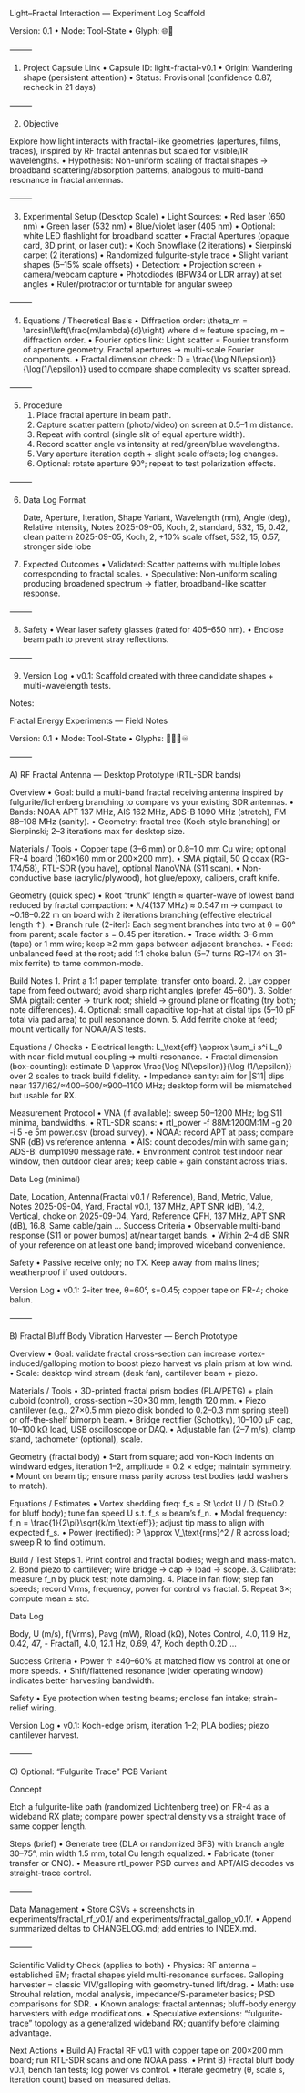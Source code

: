 Light–Fractal Interaction — Experiment Log Scaffold

Version: 0.1 • Mode: Tool-State • Glyph: 🌐🔮

⸻

1. Project Capsule Link
	•	Capsule ID: light-fractal-v0.1
	•	Origin: Wandering shape (persistent attention)
	•	Status: Provisional (confidence 0.87, recheck in 21 days)

⸻

2. Objective

Explore how light interacts with fractal-like geometries (apertures, films, traces), inspired by RF fractal antennas but scaled for visible/IR wavelengths.
	•	Hypothesis: Non-uniform scaling of fractal shapes → broadband scattering/absorption patterns, analogous to multi-band resonance in fractal antennas.

⸻

3. Experimental Setup (Desktop Scale)
	•	Light Sources:
	•	Red laser (650 nm)
	•	Green laser (532 nm)
	•	Blue/violet laser (405 nm)
	•	Optional: white LED flashlight for broadband scatter
	•	Fractal Apertures (opaque card, 3D print, or laser cut):
	•	Koch Snowflake (2 iterations)
	•	Sierpinski carpet (2 iterations)
	•	Randomized fulgurite-style trace
	•	Slight variant shapes (5–15% scale offsets)
	•	Detection:
	•	Projection screen + camera/webcam capture
	•	Photodiodes (BPW34 or LDR array) at set angles
	•	Ruler/protractor or turntable for angular sweep

⸻

4. Equations / Theoretical Basis
	•	Diffraction order:
\theta_m = \arcsin\!\left(\frac{m\lambda}{d}\right)
where d ≈ feature spacing, m = diffraction order.
	•	Fourier optics link:
Light scatter = Fourier transform of aperture geometry.
Fractal apertures → multi-scale Fourier components.
	•	Fractal dimension check:
D = \frac{\log N(\epsilon)}{\log(1/\epsilon)}
used to compare shape complexity vs scatter spread.

⸻

5. Procedure
	1.	Place fractal aperture in beam path.
	2.	Capture scatter pattern (photo/video) on screen at 0.5–1 m distance.
	3.	Repeat with control (single slit of equal aperture width).
	4.	Record scatter angle vs intensity at red/green/blue wavelengths.
	5.	Vary aperture iteration depth + slight scale offsets; log changes.
	6.	Optional: rotate aperture 90°; repeat to test polarization effects.

⸻

6. Data Log Format

   Date, Aperture, Iteration, Shape Variant, Wavelength (nm), Angle (deg), Relative Intensity, Notes
2025-09-05, Koch, 2, standard, 532, 15, 0.42, clean pattern
2025-09-05, Koch, 2, +10% scale offset, 532, 15, 0.57, stronger side lobe

7. Expected Outcomes
	•	Validated: Scatter patterns with multiple lobes corresponding to fractal scales.
	•	Speculative: Non-uniform scaling producing broadened spectrum → flatter, broadband-like scatter response.

⸻

8. Safety
	•	Wear laser safety glasses (rated for 405–650 nm).
	•	Enclose beam path to prevent stray reflections.

⸻

9. Version Log
	•	v0.1: Scaffold created with three candidate shapes + multi-wavelength tests.





Notes:

Fractal Energy Experiments — Field Notes

Version: 0.1 • Mode: Tool-State • Glyphs: 🧭🌐🔮♾️

⸻

A) RF Fractal Antenna — Desktop Prototype (RTL-SDR bands)

Overview
	•	Goal: build a multi-band fractal receiving antenna inspired by fulgurite/lichenberg branching to compare vs your existing SDR antennas.
	•	Bands: NOAA APT 137 MHz, AIS 162 MHz, ADS-B 1090 MHz (stretch), FM 88–108 MHz (sanity).
	•	Geometry: fractal tree (Koch-style branching) or Sierpinski; 2–3 iterations max for desktop size.

Materials / Tools
	•	Copper tape (3–6 mm) or 0.8–1.0 mm Cu wire; optional FR-4 board (160×160 mm or 200×200 mm).
	•	SMA pigtail, 50 Ω coax (RG-174/58), RTL-SDR (you have), optional NanoVNA (S11 scan).
	•	Non-conductive base (acrylic/plywood), hot glue/epoxy, calipers, craft knife.

Geometry (quick spec)
	•	Root “trunk” length ≈ quarter-wave of lowest band reduced by fractal compaction:
	•	λ/4(137 MHz) ≈ 0.547 m → compact to ~0.18–0.22 m on board with 2 iterations branching (effective electrical length ↑).
	•	Branch rule (2-iter): Each segment branches into two at θ = 60° from parent; scale factor s = 0.45 per iteration.
	•	Trace width: 3–6 mm (tape) or 1 mm wire; keep ≥2 mm gaps between adjacent branches.
	•	Feed: unbalanced feed at the root; add 1:1 choke balun (5–7 turns RG-174 on 31-mix ferrite) to tame common-mode.

Build Notes
	1.	Print a 1:1 paper template; transfer onto board.
	2.	Lay copper tape from feed outward; avoid sharp right angles (prefer 45–60°).
	3.	Solder SMA pigtail: center → trunk root; shield → ground plane or floating (try both; note differences).
	4.	Optional: small capacitive top-hat at distal tips (5–10 pF total via pad area) to pull resonance down.
	5.	Add ferrite choke at feed; mount vertically for NOAA/AIS tests.

Equations / Checks
	•	Electrical length: L_\text{eff} \approx \sum_i s^i L_0 with near-field mutual coupling ⇒ multi-resonance.
	•	Fractal dimension (box-counting): estimate D \approx \frac{\log N(\epsilon)}{\log (1/\epsilon)} over 2 scales to track build fidelity.
	•	Impedance sanity: aim for |S11| dips near 137/162/≈400–500/≈900–1100 MHz; desktop form will be mismatched but usable for RX.

Measurement Protocol
	•	VNA (if available): sweep 50–1200 MHz; log S11 minima, bandwidths.
	•	RTL-SDR scans:
	•	rtl_power -f 88M:1200M:1M -g 20 -i 5 -e 5m power.csv (broad survey).
	•	NOAA: record APT at pass; compare SNR (dB) vs reference antenna.
	•	AIS: count decodes/min with same gain; ADS-B: dump1090 message rate.
	•	Environment control: test indoor near window, then outdoor clear area; keep cable + gain constant across trials.

Data Log (minimal)

Date, Location, Antenna(Fractal v0.1 / Reference), Band, Metric, Value, Notes
2025-09-04, Yard, Fractal v0.1, 137 MHz, APT SNR (dB), 14.2, Vertical, choke on
2025-09-04, Yard, Reference QFH, 137 MHz, APT SNR (dB), 16.8, Same cable/gain
...
Success Criteria
	•	Observable multi-band response (S11 or power bumps) at/near target bands.
	•	Within 2–4 dB SNR of your reference on at least one band; improved wideband convenience.

Safety
	•	Passive receive only; no TX. Keep away from mains lines; weatherproof if used outdoors.

Version Log
	•	v0.1: 2-iter tree, θ=60°, s=0.45; copper tape on FR-4; choke balun.

⸻

B) Fractal Bluff Body Vibration Harvester — Bench Prototype

Overview
	•	Goal: validate fractal cross-section can increase vortex-induced/galloping motion to boost piezo harvest vs plain prism at low wind.
	•	Scale: desktop wind stream (desk fan), cantilever beam + piezo.

Materials / Tools
	•	3D-printed fractal prism bodies (PLA/PETG) + plain cuboid (control), cross-section ~30×30 mm, length 120 mm.
	•	Piezo cantilever (e.g., 27×0.5 mm piezo disk bonded to 0.2–0.3 mm spring steel) or off-the-shelf bimorph beam.
	•	Bridge rectifier (Schottky), 10–100 µF cap, 10–100 kΩ load, USB oscilloscope or DAQ.
	•	Adjustable fan (2–7 m/s), clamp stand, tachometer (optional), scale.

Geometry (fractal body)
	•	Start from square; add von-Koch indents on windward edges, iteration 1–2, amplitude = 0.2 × edge; maintain symmetry.
	•	Mount on beam tip; ensure mass parity across test bodies (add washers to match).

Equations / Estimates
	•	Vortex shedding freq: f_s = St \cdot U / D (St≈0.2 for bluff body); tune fan speed U s.t. f_s ≈ beam’s f_n.
	•	Modal frequency: f_n = \frac{1}{2\pi}\sqrt{k/m_\text{eff}}; adjust tip mass to align with expected f_s.
	•	Power (rectified): P \approx V_\text{rms}^2 / R across load; sweep R to find optimum.

Build / Test Steps
	1.	Print control and fractal bodies; weigh and mass-match.
	2.	Bond piezo to cantilever; wire bridge → cap → load → scope.
	3.	Calibrate: measure f_n by pluck test; note damping.
	4.	Place in fan flow; step fan speeds; record Vrms, frequency, power for control vs fractal.
	5.	Repeat 3×; compute mean ± std.

Data Log

Body, U (m/s), f(Vrms), Pavg (mW), Rload (kΩ), Notes
Control, 4.0, 11.9 Hz, 0.42, 47, -
Fractal1, 4.0, 12.1 Hz, 0.69, 47, Koch depth 0.2D
...

Success Criteria
	•	Power ↑ ≥40–60% at matched flow vs control at one or more speeds.
	•	Shift/flattened resonance (wider operating window) indicates better harvesting bandwidth.

Safety
	•	Eye protection when testing beams; enclose fan intake; strain-relief wiring.

Version Log
	•	v0.1: Koch-edge prism, iteration 1–2; PLA bodies; piezo cantilever harvest.

⸻

C) Optional: “Fulgurite Trace” PCB Variant

Concept

Etch a fulgurite-like path (randomized Lichtenberg tree) on FR-4 as a wideband RX plate; compare power spectral density vs a straight trace of same copper length.

Steps (brief)
	•	Generate tree (DLA or randomized BFS) with branch angle 30–75°, min width 1.5 mm, total Cu length equalized.
	•	Fabricate (toner transfer or CNC).
	•	Measure rtl_power PSD curves and APT/AIS decodes vs straight-trace control.

⸻

Data Management
	•	Store CSVs + screenshots in experiments/fractal_rf_v0.1/ and experiments/fractal_gallop_v0.1/.
	•	Append summarized deltas to CHANGELOG.md; add entries to INDEX.md.

⸻

Scientific Validity Check (applies to both)
	•	Physics: RF antenna = established EM; fractal shapes yield multi-resonance surfaces. Galloping harvester = classic VIV/galloping with geometry-tuned lift/drag.
	•	Math: use Strouhal relation, modal analysis, impedance/S-parameter basics; PSD comparisons for SDR.
	•	Known analogs: fractal antennas; bluff-body energy harvesters with edge modifications.
	•	Speculative extensions: “fulgurite-trace” topology as a generalized wideband RX; quantify before claiming advantage.


Next Actions
	•	Build A) Fractal RF v0.1 with copper tape on 200×200 mm board; run RTL-SDR scans and one NOAA pass.
	•	Print B) Fractal bluff body v0.1; bench fan tests; log power vs control.
	•	Iterate geometry (θ, scale s, iteration count) based on measured deltas.
